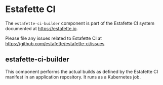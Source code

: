 # Estafette CI

The `estafette-ci-builder` component is part of the Estafette CI system documented at https://estafette.io.

Please file any issues related to Estafette CI at https://github.com/estafette/estafette-ci/issues

## estafette-ci-builder

This component performs the actual builds as defined by the Estafette CI manifest in an application repository. It runs as a Kubernetes job.